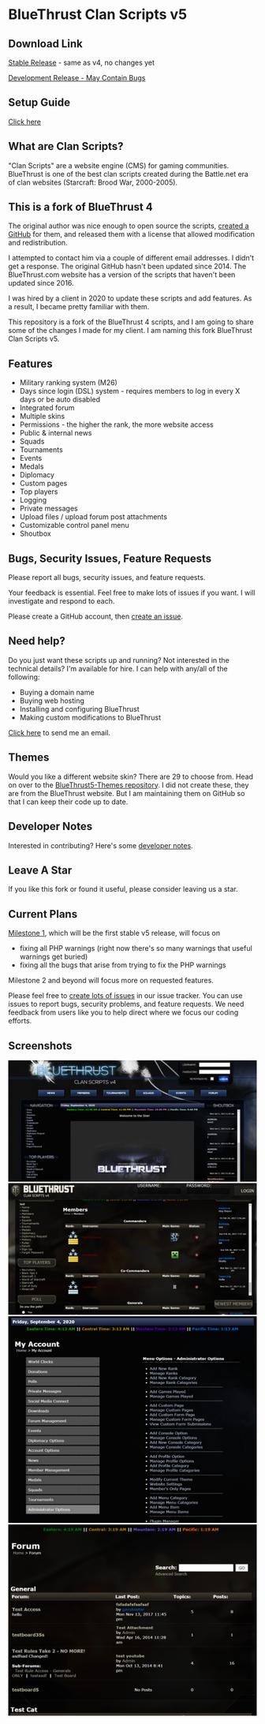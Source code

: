 # BlueThrust Clan Scripts v5

## Download Link

[Stable Release](https://github.com/RedDragonWebDesign/BlueThrust5/releases) - same as v4, no changes yet

[Development Release - May Contain Bugs](https://github.com/RedDragonWebDesign/BlueThrust5/archive/master.zip)

## Setup Guide

[Click here](https://github.com/RedDragonWebDesign/BlueThrust5/wiki/Setup-Guide)

## What are Clan Scripts?

"Clan Scripts" are a website engine (CMS) for gaming communities. BlueThrust is one of the best clan scripts created during the Battle.net era of clan websites (Starcraft: Brood War, 2000-2005).

## This is a fork of BlueThrust 4

The original author was nice enough to open source the scripts, [created a GitHub](https://github.com/bluethrust/clanscripts) for them, and released them with a license that allowed modification and redistribution.

I attempted to contact him via a couple of different email addresses. I didn't get a response. The original GitHub hasn't been updated since 2014. The BlueThrust.com website has a version of the scripts that haven't been updated since 2016.

I was hired by a client in 2020 to update these scripts and add features. As a result, I became pretty familiar with them.

This repository is a fork of the BlueThrust 4 scripts, and I am going to share some of the changes I made for my client. I am naming this fork BlueThrust Clan Scripts v5.

## Features

- Military ranking system (M26)
- Days since login (DSL) system - requires members to log in every X days or be auto disabled
- Integrated forum
- Multiple skins
- Permissions - the higher the rank, the more website access
- Public & internal news
- Squads
- Tournaments
- Events
- Medals
- Diplomacy
- Custom pages
- Top players
- Logging
- Private messages
- Upload files / upload forum post attachments
- Customizable control panel menu
- Shoutbox

## Bugs, Security Issues, Feature Requests

Please report all bugs, security issues, and feature requests.

Your feedback is essential. Feel free to make lots of issues if you want. I will investigate and respond to each.

Please create a GitHub account, then [create an issue](https://github.com/RedDragonWebDesign/BlueThrust5).

## Need help?

Do you just want these scripts up and running? Not interested in the technical details? I'm available for hire. I can help with any/all of the following:

- Buying a domain name
- Buying web hosting
- Installing and configuring BlueThrust
- Making custom modifications to BlueThrust

[Click here](https://www.reddragonwebdesign.com/contact/) to send me an email.

## Themes

Would you like a different website skin? There are 29 to choose from. Head on over to the [BlueThrust5-Themes repository](https://github.com/RedDragonWebDesign/BlueThrust5-Themes). I did not create these, they are from the BlueThrust website. But I am maintaining them on GitHub so that I can keep their code up to date.

## Developer Notes

Interested in contributing? Here's some [developer notes](https://github.com/RedDragonWebDesign/BlueThrust5/wiki/Developer-Notes).

## Leave A Star

If you like this fork or found it useful, please consider leaving us a star.

## Current Plans

[Milestone 1](https://github.com/RedDragonWebDesign/BlueThrust5/milestone/1), which will be the first stable v5 release, will focus on

- fixing all PHP warnings (right now there's so many warnings that useful warnings get buried)
- fixing all the bugs that arise from trying to fix the PHP warnings

Milestone 2 and beyond will focus more on requested features.

Please feel free to [create lots of issues](https://github.com/RedDragonWebDesign/BlueThrust5) in our issue tracker. You can use issues to report bugs, security problems, and feature requests. We need feedback from users like you to help direct where we focus our coding efforts.

## Screenshots

![](screenshots/index.png)
![](screenshots/member-list.png)
![](screenshots/console.png)
![](screenshots/forum.png)